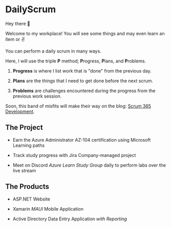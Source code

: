 # DailyScrum

Hey there :wave:

Welcome to my workplace! You will see some things and may even learn an item or :v:

You can perform a daily scrum in many ways.

Here, I will use the triple **P** method; **P**rogress, **P**lans, and **P**roblems. 

1. **Progress** is where I list work that is "done" from the previous day.

2. **Plans** are the things that I need to get done before the next scrum.

3. **Problems** are challenges encountered during the progress from the previous work session.

Soon, this band of misfits will make their way on the blog: [Scrum 365 Development](https://www.arkuscloud.io).

## The Project

* Earn the Azure Administrator AZ-104 certification using Microsoft Learning paths

* Track study progress with Jira Company-managed project

* Meet on Discord *Azure Learn Study Group* daily to perform labs over the live stream

## The Products

* ASP.NET Website

* Xamarin *MAUI* Mobile Application

* Active Directory Data Entry Application *with Reporting*